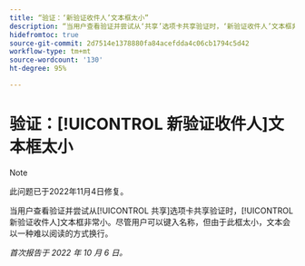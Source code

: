 ```yaml
---
title: “验证：‘新验证收件人’文本框太小”
description: “当用户查看验证并尝试从‘共享’选项卡共享验证时，‘新验证收件人’文本框非常小。尽管用户可以键入名称，但由于此框太小，文本会以一种难以阅读的方式换行。”
hidefromtoc: true
source-git-commit: 2d7514e1378880fa84acefdda4c06cb1794c5d42
workflow-type: tm+mt
source-wordcount: '130'
ht-degree: 95%

---
```



# 验证：[!UICONTROL 新验证收件人]文本框太小

>[!NOTE]
>
>此问题已于2022年11月4日修复。

<!--This article is on the WF and WFP TOCs-->

当用户查看验证并尝试从[!UICONTROL 共享]选项卡共享验证时，[!UICONTROL 新验证收件人]文本框非常小。尽管用户可以键入名称，但由于此框太小，文本会以一种难以阅读的方式换行。

_首次报告于 2022 年 10 月 6 日。_

